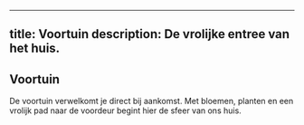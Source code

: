 
---
title: Voortuin
description: De vrolijke entree van het huis.
---

## Voortuin

De voortuin verwelkomt je direct bij aankomst. Met bloemen, planten en een vrolijk pad naar de voordeur begint hier de sfeer van ons huis.
